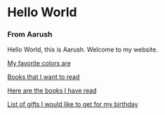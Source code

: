 # Hello World


### From Aarush

Hello World, this is Aarush.
Welcome to my website.

[My favorite colors are](favoclrs.md)

[Books that I want to read](iwanttoread.md)

[Here are the books I have read](books.md)

[List of gifts I would like to get for my birthday](b-daygifts.md)



